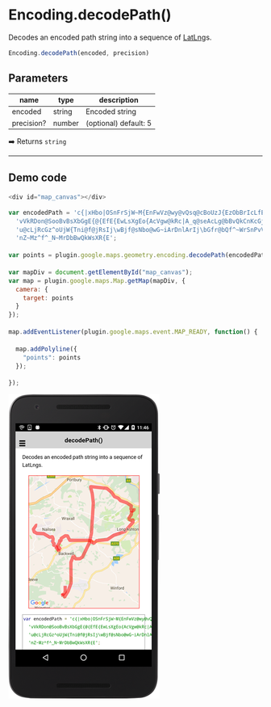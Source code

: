 # Encoding.decodePath()

Decodes an encoded path string into a sequence of [LatLng](../latlng/README.md)s.

```typescript
Encoding.decodePath(encoded, precision)
```

## Parameters

name           | type     | description
---------------|----------|---------------------------------------
encoded        | string   | Encoded string
precision?     | number   | (optional) default: 5

:arrow_right: Returns `string`

------------------------------------------------------------------

## Demo code

```js
<div id="map_canvas"></div>
```

```js
var encodedPath = 'c{|xHbo|OSnFrSjW~M{EnFwVz@wy@vQsq@cBoUzJ{EzObBrIcLfE~C~H{Y~C~CfOgY{EjM{EgTcLzTsSwQcGf@IoKgJSkMsb@RkR' +
  'vVkRDon@SooBvBsXbGgE{@{EfE{EwLsXgEo{AcVgw@kRc|A_q@seAcLg@bBvQkCnKcGjCwQsSkM?cL{YjHrS{J~HgOwBgOjf@{Jj' +
  'u@cLjRcGz^oUjW{Tni@f@jRsIj\wBjf@sNbo@wG~iArDnlArIj\bGfr@bQf^~WrSnPvVfOjHnURzc@cQbQzc@nUrtAbBfYkC~M~H' +
  'nZ~Mz^f^_N~MrDbBwQkWsXR{E';

var points = plugin.google.maps.geometry.encoding.decodePath(encodedPath);

var mapDiv = document.getElementById("map_canvas");
var map = plugin.google.maps.Map.getMap(mapDiv, {
  camera: {
    target: points
  }
});

map.addEventListener(plugin.google.maps.event.MAP_READY, function() {

  map.addPolyline({
    "points": points
  });

});
```

![](image.png)
